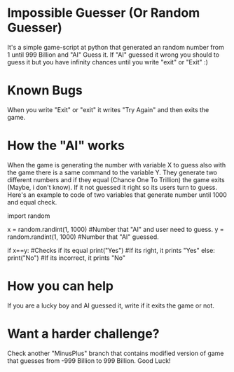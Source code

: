 # Impossible Guesser (Or Random Guesser)
It's a simple game-script at python that generated an random number from 1 until 999 Billion and "AI" Guess it. If "AI" guessed it wrong you should to guess it but you have infinity chances until you write "exit" or "Exit" :)

# Known Bugs
When you write "Exit" or "exit" it writes "Try Again" and then exits the game.

# How the "AI" works
When the game is generating the number with variable X to guess also with the game there is a same command to the variable Y. They generate two different numbers and if they equal (Chance One To Trillion) the game exits (Maybe, i don't know). If it not guessed it right so its users turn to guess. Here's an example to code of two variables that generate number until 1000 and equal check.

import random

x = random.randint(1, 1000) #Number that "AI" and user need to guess.
y = random.randint(1, 1000) #Number that "AI" guessed.

if x==y: #Checks if its equal
  print("Yes") #If its right, it prints "Yes"
  else:
  print("No") #If its incorrect, it prints "No"

# How you can help
If you are a lucky boy and AI guessed it, write if it exits the game or not.

# Want a harder challenge?

Check another "MinusPlus" branch that contains modified version of game that guesses from -999 Billion to 999 Billion. Good Luck!
